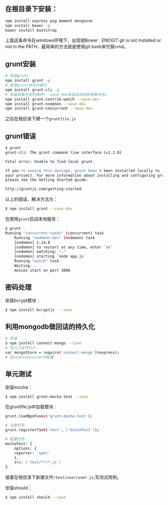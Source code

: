 ## 在根目录下安装：
```bash
npm install express pug moment mongoose
npm install bower -g
bower install bootstrap
```

上面这条命令在windows环境下，出现错Bower : ENOGIT git is not installed or not in the PATH，最简单的方法就是使用git bash来代替cmd。

## grunt安装

```bash
# 安装grunt
npm install grunt -g
# 安装grunt命令行接口
npm install grunt-cli -g
# 安装加载任务的插件(--save-dev会自动添加到依赖中去)
npm install grunt-contrib-watch --save-dev
npm install grunt-nodemon --save-dev
npm install grunt-concurrent --save-dev
```
之后在根目录下建一个`gruntfile.js`

## grunt错误
```bash
$ grunt
grunt-cli: The grunt command line interface (v1.2.0)

Fatal error: Unable to find local grunt.

If you're seeing this message, grunt hasn't been installed locally to
your project. For more information about installing and configuring grunt,
please see the Getting Started guide:

http://gruntjs.com/getting-started
```

以上的错误，解决方法为：
```bash
$ npm install grunt --save-dev
```

在使用`grunt`启动本地服务：
```bash
$ grunt
Running "concurrent:tasks" (concurrent) task
    Running "nodemon:dev" (nodemon) task
    [nodemon] 1.14.8
    [nodemon] to restart at any time, enter `rs`
    [nodemon] watching: *.*
    [nodemon] starting `node app.js`
    Running "watch" task
    Waiting...
    movies start on port 3000
```

## 密码处理

安装bcrypt模块：
```bash
$ npm install bcryptjs  --save
```

## 利用mongodb做回话的持久化

```bash
# 安装
$ npm install connect-mongo --save
# 在入口文件引入
var mongoStore = require('connect-mongo')(express);
# 在cookieSession中配置
```

## 单元测试

安装mocha：
```bash
$ npm install grunt-mocha-test --save
```

在gruntfile.js中加载模块：
```bash
grunt.loadNpmTasks('grunt-mocha-test');  

# 注册任务
grunt.registerTask('test', ['mochaTest']);

# 配置任务
mochaTest: {
    options: {
    reporter: 'spec'
    },
    src: ['test/**/*.js']
}
```

接着在根目录下新建文件`/test/user/user.js`,写测试用例。

安装should：
```bash
$ npm install should --save
```

